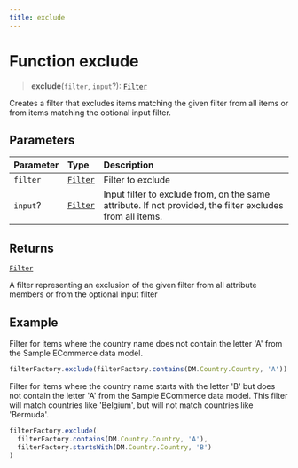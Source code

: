 ```yaml
---
title: exclude
---
```


# Function exclude

> **exclude**(`filter`, `input`?): [`Filter`](../../../interfaces/interface.Filter.md)

Creates a filter that excludes items matching the given filter
from all items or from items matching the optional input filter.

## Parameters

| Parameter | Type | Description |
| :------ | :------ | :------ |
| `filter` | [`Filter`](../../../interfaces/interface.Filter.md) | Filter to exclude |
| `input`? | [`Filter`](../../../interfaces/interface.Filter.md) | Input filter to exclude from, on the same attribute. If not provided, the filter excludes from all items. |

## Returns

[`Filter`](../../../interfaces/interface.Filter.md)

A filter representing an exclusion of the given filter
from all attribute members or from the optional input filter

## Example

Filter for items where the country name does not contain the letter 'A'
from the Sample ECommerce data model.
```ts
filterFactory.exclude(filterFactory.contains(DM.Country.Country, 'A'))
```

Filter for items where the country name starts with the letter 'B' but does not contain the letter 'A'
from the Sample ECommerce data model. This filter will match countries like 'Belgium', but will not
match countries like 'Bermuda'.
```ts
filterFactory.exclude(
  filterFactory.contains(DM.Country.Country, 'A'),
  filterFactory.startsWith(DM.Country.Country, 'B')
)
```
